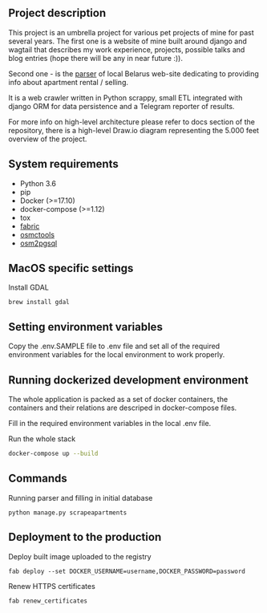 Project description
---
This project is an umbrella project for various pet projects of mine for past several years.
The first one is a website of mine built around django and wagtail that describes my work experience,
projects, possible talks and blog entries (hope there will be any in near future :)).

Second one - is the [parser](https://github.com/MrLokans/onliner-agent-finder) of local Belarus web-site dedicating to providing info about apartment rental / selling.

It is a web crawler written in Python scrappy, small ETL integrated with django ORM for data persistence and a Telegram reporter of results.

For more info on high-level architecture please refer to docs section of the repository, there is a high-level Draw.io diagram representing the 5.000 feet overview of the project.

System requirements
---
- Python 3.6
- pip
- Docker (>=17.10)
- docker-compose (>=1.12)
- tox
- [fabric](http://www.fabfile.org/)
- [osmctools](https://packages.debian.org/search?keywords=osmctools)
- [osm2pgsql](https://wiki.openstreetmap.org/wiki/Osm2pgsql)

MacOS specific settings
---
Install GDAL
```
brew install gdal
```

Setting environment variables
---
Copy the .env.SAMPLE file to .env file and set all of the required
environment variables for the local environment to work properly.


Running dockerized development environment
-------
The whole application is packed as a set of docker containers, the containers and their relations are
descriped in docker-compose files.

Fill in the required environment variables in the local .env file.

Run the whole stack
```bash
docker-compose up --build
```

Commands
---
Running parser and filling in initial database
```
python manage.py scrapeapartments
```

Deployment to the production
---
Deploy built image uploaded to the registry
```
fab deploy --set DOCKER_USERNAME=username,DOCKER_PASSWORD=password
```

Renew HTTPS certificates
```
fab renew_certificates
```
